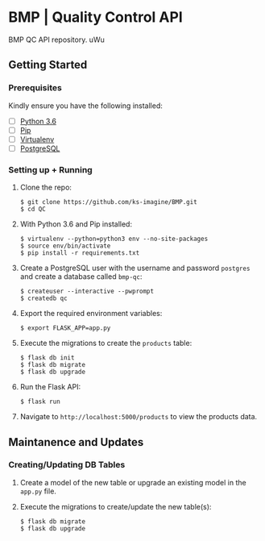 # BMP | Quality Control API

BMP QC API repository. uWu


## Getting Started

### Prerequisites

Kindly ensure you have the following installed:
- [ ] [Python 3.6](https://www.python.org/downloads/release/python-365/)
- [ ] [Pip](https://pip.pypa.io/en/stable/installing/)
- [ ] [Virtualenv](https://virtualenv.pypa.io/en/stable/installation/)
- [ ] [PostgreSQL](https://www.postgresql.org/)

### Setting up + Running

1. Clone the repo:

    ```
    $ git clone https://github.com/ks-imagine/BMP.git
    $ cd QC
    ```

2. With Python 3.6 and Pip installed:

    ```
    $ virtualenv --python=python3 env --no-site-packages
    $ source env/bin/activate
    $ pip install -r requirements.txt
    ```

3. Create a PostgreSQL user with the username and password `postgres` and create a database called `bmp-qc`:

    ```
    $ createuser --interactive --pwprompt
    $ createdb qc
    ```

4. Export the required environment variables:

    ```
    $ export FLASK_APP=app.py
    ```

5. Execute the migrations to create the `products` table:

    ```
    $ flask db init
    $ flask db migrate
    $ flask db upgrade
    ```

6. Run the Flask API:

    ```
    $ flask run
    ```

7. Navigate to `http://localhost:5000/products` to view the products data.


## Maintanence and Updates


### Creating/Updating DB Tables

1. Create a model of the new table or upgrade an existing model in the `app.py` file.

2. Execute the migrations to create/update the new table(s):

    ```
    $ flask db migrate
    $ flask db upgrade
    ```
